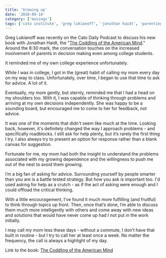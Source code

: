```yaml
---
title: 'Growing up'
date: '2018-09-14'
category: ['musings']
tags: ['cato institute', 'greg lukianoff', 'jonathan haidt', 'parenting']
---
```

Greg Lukianoff was recently on the Cato Daily Podcast to discuss his new book with Jonathan Haidt, the "[The Coddling of the American Mind](https://www.cato.org/multimedia/cato-daily-podcast/coddling-american-mind)." Around the 8:30 mark, the conversation touches on the increased involvement of parents in decision making even among college students.

It reminded me of my own college experience unfortunately.

While I was in college, I got in the (great) habit of calling my mom every day on my way to class. Unfortunately, over time, I began to use that time to ask for advice. A lot of it.

Eventually, my mom gently, but sternly, reminded me that I had a head on my shoulders too. With it, I was capable of thinking through problems and arriving at my own decisions independently. She was happy to be a sounding board, but encouraged me to come to her for feedback, not advice.

It was one of the moments that didn't seem like much at the time. Looking back, however, it's definitely changed the way I approach problems - and specifically roadblocks. I still ask for help plenty, but it’s rarely the first thing I try. I also always try to present an option for response rather than a blank canvas for suggestion.

Fortunate for me, my mom had both the insight to understand the problems associated with my growing dependence and the willingness to push me out of the nest to avoid them growing.

I’m a big fan of asking for advice. Surrounding yourself by people smarter than you are is a battle tested strategy. But *how* you ask is important too. I'd used asking for help as a crutch - as if the act of asking were enough and I could offload the critical thinking.

With a little encouragement, I’ve found it much more fulfilling (and fruitful) to think through topics up front. Then, once that’s done, I’m able to discuss them much more intelligently with others and come away with new ideas and solutions that would have never come up had I not put in the work initially.

I may call my mom less these days - without a commute, I don’t have that built in routine - but I try to call her at least once a week. No matter the frequency, the call is always a highlight of my day.

Link to the book: [The Coddling of the American Mind](https://www.amazon.com/Coddling-American-Mind-Intentions-Generation/dp/0735224897/?tag=catoinstitute-20)